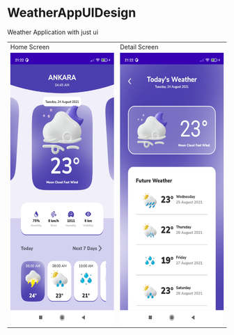 # WeatherAppUIDesign
Weather Application with just ui

<table>
  <tr>
    <td>Home Screen</td>
     <td>Detail Screen</td>
  </tr>
  <tr>
    <td><img src="Screenshot1.jpg" width=270 height=625></td>
    <td><img src="Screenshot2.jpg" width=270 height=625></td>
  </tr>
 </table>



